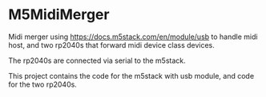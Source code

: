 # M5MidiMerger

Midi merger using https://docs.m5stack.com/en/module/usb to handle midi host, and two rp2040s that forward midi device class devices.

The rp2040s are connected via serial to the m5stack.

This project contains the code for the m5stack with usb module, and code for the two rp2040s.
